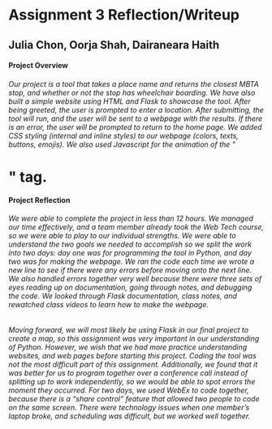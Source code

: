 # Assignment 3 Reflection/Writeup
## Julia Chon, Oorja Shah, Dairaneara Haith

#### Project Overview

###### Our project is a tool that takes a place name and returns the closest MBTA stop, and whether or not the stop has wheelchair boarding. We have also built a simple website using HTML and Flask to showcase the tool. After being greeted, the user is prompted to enter a location. After submitting, the tool will run, and the user will be sent to a webpage with the results. If there is an error, the user will be prompted to return to the home page. We added CSS styling (internal and inline styles) to our webpage (colors, texts, buttons, emojis). We also used Javascript for the animation of the "<h1>" tag. 

#### Project Reflection

###### We were able to complete the project in less than 12 hours. We managed our time effectively, and a team member already took the Web Tech course, so we were able to play to our individual strengths. We were able to understand the two goals we needed to accomplish so we split the work into two days: day one was for programming the tool in Python, and day two was for making the webpage. We ran the code each time we wrote a new line to see if there were any errors before moving onto the next line. We also handled errors together very well because there were three sets of eyes reading up on documentation, going through notes, and debugging the code. We looked through Flask documentation, class notes, and rewatched class videos to learn how to make the webpage. 
###### Moving forward, we will most likely be using Flask in our final project to create a map, so this assignment was very important in our understanding of Python. However, we wish that we had more practice understanding websites, and web pages before starting this project. Coding the tool was not the most difficult part of this assignment. Additionally, we found that it was better for us to program together over a conference call instead of splitting up to work independently, so we would be able to spot errors the moment they occurred. For two days, we used WebEx to code together, because there is a “share control” feature that allowed two people to code on the same screen. There were technology issues when one member’s laptop broke, and scheduling was difficult, but we worked well together.

